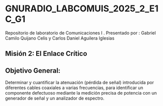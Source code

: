 # GNURADIO_LABCOMUIS_2025_2_E1C_G1
Repositorio de laboratorio de Comunicaciones I . Presentado por : Gabriel Camilo Quijano Celis y Carlos Daniel Aguilera Iglesias

## Misión 2: El Enlace Crítico

## Objetivo General:
Determinar y cuantificar la atenuación (pérdida de señal) introducida por diferentes cables coaxiales a varias frecuencias, para identificar un componente defectuoso mediante la medición precisa de potencia con un generador de señal y un analizador de espectro.

